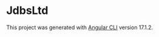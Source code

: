 # JdbsLtd

This project was generated with [Angular CLI](https://github.com/angular/angular-cli) version 17.1.2.

